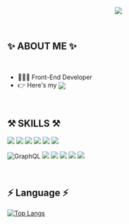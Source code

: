 

<p align="center">
  <img src="https://capsule-render.vercel.app/api?type=wave&color=3DDC84&height=300&section=header&text=Alissa Yoon&fontSize=70" />
</p>
  

<br/>


## ✨  ABOUT ME ✨

<br/>

- 👩🏻‍💻 Front-End Developer
- 👉 Here's my <a target="_blank" href="https://ted1228.notion.site/Front-End-f894efcfd7cf4f41a63ad2de02bb15e1"><img align="center" src="https://img.shields.io/badge/Notion-000000?style=flat-square&logo=Notion&logoColor=white"/></a>

<br/>


## ⚒  SKILLS ⚒

<p>
<img src="https://img.shields.io/badge/HTML5-E34F26?style=flat-square&logo=HTML5&logoColor=white"/>
<img src="https://img.shields.io/badge/CSS3-1572B6?style=flat-square&logo=CSS3&3logoColor=white"/>
<img src="https://img.shields.io/badge/styled_components-DB7093?style=flat-square&logo=styled-components&logoColor=white"/>
<img src="https://img.shields.io/badge/JavaScript-F7DF1E?style=flat-square&logo=JavaScript&logoColor=white"/>
<img src="https://img.shields.io/badge/jQuery-0769AD?style=flat-square&logo=jQuery&logoColor=white"/>
<img src="https://img.shields.io/badge/React-61DAFB?style=flat-square&logo=React&logoColor=white"/>
  
<br/>

  
![GraphQL](https://img.shields.io/badge/-GraphQL-E10098?style=flat-square&logo=graphql&logoColor=white)
<img src="https://img.shields.io/badge/Apollo_GraphQL-311C87?style=flat-square&logo=Apollo GraphQL&logoColor=white"/>
<img src="https://img.shields.io/badge/MongoDB-47A248?style=flat-square&logo=MongoDB&logoColor=white"/>
<img src="https://img.shields.io/badge/Python-3776AB?style=flat-square&logo=Python&logoColor=white"/>
<img src="https://img.shields.io/badge/MariaDB-003545?style=flat-square&logo=MariaDB&logoColor=white"/>
<img src="https://img.shields.io/badge/Amazon_AWS-232F3E?style=flat-square&logo=Amazon AWS&logoColor=white"/>  
  
</p>

<br/>

## ⚡️ Language ⚡️

[![Top Langs](https://github-readme-stats.vercel.app/api/top-langs/?username=anuraghazra&layout=compact)](https://github.com/anuraghazra/github-readme-stats)


